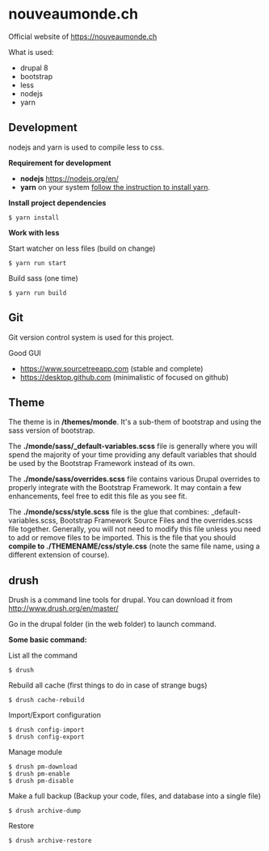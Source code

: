 # nouveaumonde.ch

Official website of https://nouveaumonde.ch

What is used:
- drupal 8
- bootstrap
- less
- nodejs
- yarn

## Development

nodejs and yarn is used to compile less to css.

**Requirement for development**

- **nodejs** https://nodejs.org/en/
-  **yarn** on your system [follow the instruction to install yarn](https://yarnpkg.com/lang/en/docs/install/).

**Install project dependencies**

    $ yarn install

**Work with less**

Start watcher on less files (build on change)

    $ yarn run start

Build sass (one time)

    $ yarn run build

## Git

Git version control system is used for this project.

Good GUI
 - https://www.sourcetreeapp.com (stable and complete)
 -  https://desktop.github.com (minimalistic of focused on github)
 
## Theme

The theme is in **/themes/monde**. It's a sub-them of bootstrap and using the sass version of bootstrap.

The **./monde/sass/_default-variables.scss** file is generally where you will spend the majority of your time providing any
default variables that should be used by the Bootstrap Framework instead of its own.

The **./monde/sass/overrides.scss** file contains various Drupal overrides to properly integrate with the Bootstrap Framework.
It may contain a few enhancements, feel free to edit this file as you see fit.

The **./monde/scss/style.scss** file is the glue that combines: 
_default-variables.scss, Bootstrap Framework Source Files and the overrides.scss file together.
 Generally, you will not need to modify this file unless you need to add or remove files to be imported.
 This is the file that you should **compile to ./THEMENAME/css/style.css**
 (note the same file name, using a different extension of course).


## drush

Drush is a command line tools for drupal. You can download it from http://www.drush.org/en/master/

Go in the drupal folder (in the web folder) to launch command.

**Some basic command:**

List all the command

    $ drush

Rebuild all cache (first things to do in case of strange bugs)

    $ drush cache-rebuild
    
Import/Export configuration

    $ drush config-import
    $ drush config-export
    
Manage module

    $ drush pm-download 
    $ drush pm-enable
    $ drush pm-disable
   
Make a full backup (Backup your code, files, and database into a single file)

    $ drush archive-dump
   
Restore

    $ drush archive-restore